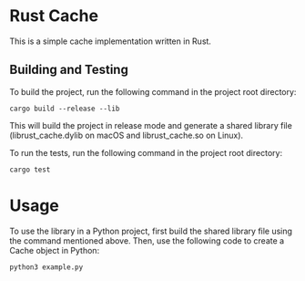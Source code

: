 # Rust Cache


This is a simple cache implementation written in Rust.


## Building and Testing

To build the project, run the following command in the project root directory:


 
```shell
cargo build --release --lib 

```

This will build the project in release mode and generate a shared library file (librust_cache.dylib on macOS and librust_cache.so on Linux).

To run the tests, run the following command in the project root directory:

```shell
cargo test
```

# Usage

To use the library in a Python project, first build the shared library file using the command mentioned above. Then, use the following code to create a Cache object in Python:

```python
python3 example.py
```